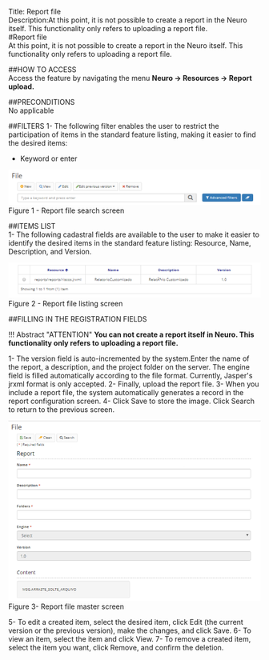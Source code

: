 Title: Report file  
Description:At this point, it is not possible to create a report in the Neuro itself. This functionality only refers to uploading a report file.  
#Report file  
At this point, it is not possible to create a report in the Neuro itself. This functionality only refers to uploading a report file.  

##HOW TO ACCESS  
Access the feature by navigating the menu **Neuro → Resources →  Report upload.**  

##PRECONDITIONS  
No applicable  

##FILTERS
1- The following filter enables the user to restrict the participation of items in the standard feature listing, making it easier to find the desired items:  

- Keyword or enter  

![Screenshot](images/Report-file-fig01.png)   
Figure 1 - Report file search screen  

##ITEMS LIST  
1- The following cadastral fields are available to the user to make it easier to identify the desired items in the standard feature listing: Resource, Name, Description, and Version.  

![Screenshot](images/Report-file-fig02.png)   
Figure 2 - Report file listing screen  

##FILLING IN THE REGISTRATION FIELDS  

!!! Abstract "ATTENTION"
    **You can not create a report itself in Neuro. This functionality only refers to uploading a report file.**  
	
1- The version field is auto-incremented by the system.Enter the name of the report, a description, and the project folder on the server. The engine field is filled automatically according to the file format. Currently, Jasper's jrxml format is only accepted.
2- Finally, upload the report file.
3- When you include a report file, the system automatically generates a record in the report configuration screen.
4- Click Save to store the image. Click Search to return to the previous screen.

![Screenshot](images/Report-file-fig03.png)
Figure 3- Report file master screen

5- To edit a created item, select the desired item, click Edit (the current version or the previous version), make the changes, and click Save.
6- To view an item, select the item and click View.
7- To remove a created item, select the item you want, click Remove, and confirm the deletion.

